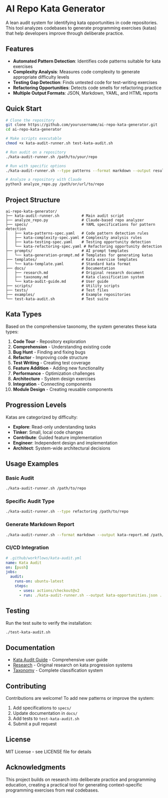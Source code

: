 # AI Repo Kata Generator

A lean audit system for identifying kata opportunities in code repositories. This tool analyzes codebases to generate programming exercises (katas) that help developers improve through deliberate practice.

## Features

- **Automated Pattern Detection**: Identifies code patterns suitable for kata exercises
- **Complexity Analysis**: Measures code complexity to generate appropriate difficulty levels
- **Testing Gap Detection**: Finds untested code for test-writing exercises
- **Refactoring Opportunities**: Detects code smells for refactoring practice
- **Multiple Output Formats**: JSON, Markdown, YAML, and HTML reports

## Quick Start

```bash
# Clone the repository
git clone https://github.com/yourusername/ai-repo-kata-generator.git
cd ai-repo-kata-generator

# Make scripts executable
chmod +x kata-audit-runner.sh test-kata-audit.sh

# Run audit on a repository
./kata-audit-runner.sh /path/to/your/repo

# Run with specific options
./kata-audit-runner.sh --type patterns --format markdown --output results.md /path/to/repo

# Analyze a repository with Claude
python3 analyze_repo.py /path/or/url/to/repo
```

## Project Structure

```
ai-repo-kata-generator/
├── kata-audit-runner.sh          # Main audit script
├── analyze_repo.py               # Claude-based repo analyzer
├── specs/                        # YAML specifications for pattern detection
│   ├── kata-patterns-spec.yaml   # Code pattern detection rules
│   ├── kata-complexity-spec.yaml # Complexity analysis rules
│   ├── kata-testing-spec.yaml    # Testing opportunity detection
│   └── kata-refactoring-spec.yaml # Refactoring opportunity detection
├── prompts/                      # AI prompt templates
│   └── kata-generation-prompt.md # Templates for generating katas
├── templates/                    # Kata exercise templates
│   └── kata-template.yaml        # Standard kata format
├── docs/                         # Documentation
│   ├── research.md               # Original research document
│   ├── taxonomy.md               # Kata classification system
│   └── kata-audit-guide.md       # User guide
├── scripts/                      # Utility scripts
├── tests/                        # Test files
├── examples/                     # Example repositories
└── test-kata-audit.sh            # Test suite
```

## Kata Types

Based on the comprehensive taxonomy, the system generates these kata types:

1. **Code Tour** - Repository exploration
2. **Comprehension** - Understanding existing code
3. **Bug Hunt** - Finding and fixing bugs
4. **Refactor** - Improving code structure
5. **Test Writing** - Creating test coverage
6. **Feature Addition** - Adding new functionality
7. **Performance** - Optimization challenges
8. **Architecture** - System design exercises
9. **Integration** - Connecting components
10. **Module Design** - Creating reusable components

## Progression Levels

Katas are categorized by difficulty:

- **Explore**: Read-only understanding tasks
- **Tinker**: Small, local code changes
- **Contribute**: Guided feature implementation
- **Engineer**: Independent design and implementation
- **Architect**: System-wide architectural decisions

## Usage Examples

### Basic Audit

```bash
./kata-audit-runner.sh /path/to/repo
```

### Specific Audit Type

```bash
./kata-audit-runner.sh --type refactoring /path/to/repo
```

### Generate Markdown Report

```bash
./kata-audit-runner.sh --format markdown --output kata-report.md /path/to/repo
```

### CI/CD Integration

```yaml
# .github/workflows/kata-audit.yml
name: Kata Audit
on: [push]
jobs:
  audit:
    runs-on: ubuntu-latest
    steps:
      - uses: actions/checkout@v2
      - run: ./kata-audit-runner.sh --output kata-opportunities.json .
```

## Testing

Run the test suite to verify the installation:

```bash
./test-kata-audit.sh
```

## Documentation

- [Kata Audit Guide](docs/kata-audit-guide.md) - Comprehensive user guide
- [Research](docs/research.md) - Original research on kata progression systems
- [Taxonomy](docs/taxonomy.md) - Complete classification system

## Contributing

Contributions are welcome! To add new patterns or improve the system:

1. Add specifications to `specs/`
2. Update documentation in `docs/`
3. Add tests to `test-kata-audit.sh`
4. Submit a pull request

## License

MIT License - see LICENSE file for details

## Acknowledgments

This project builds on research into deliberate practice and programming education, creating a practical tool for generating context-specific programming exercises from real codebases.
